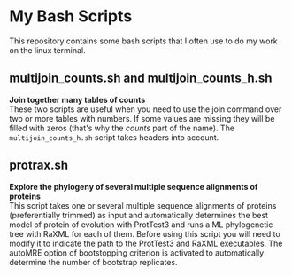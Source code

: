 # My Bash Scripts

This repository contains some bash scripts that I often use to
do my work on the linux terminal.

## multijoin_counts.sh and multijoin_counts_h.sh
**Join together many tables of counts**  
These two scripts are useful when you need to use the join command over two or more tables with numbers.
If some values are missing they will be filled with zeros (that's why the _counts_ part of the name). 
The `multijoin_counts_h.sh` script takes headers into account. 

## protrax.sh
**Explore the phylogeny of several multiple sequence alignments of proteins**  
This script takes one or several multiple sequence alignments of proteins (preferentially trimmed) as input and automatically
determines the best model of protein of evolution with ProtTest3 and runs a ML phylogenetic tree with
RaXML for each of them. Before using this script you will need to modify it to indicate the path to the ProtTest3 and 
RaXML executables. The autoMRE option of bootstopping criterion is activated to automatically determine 
the number of bootstrap replicates.
